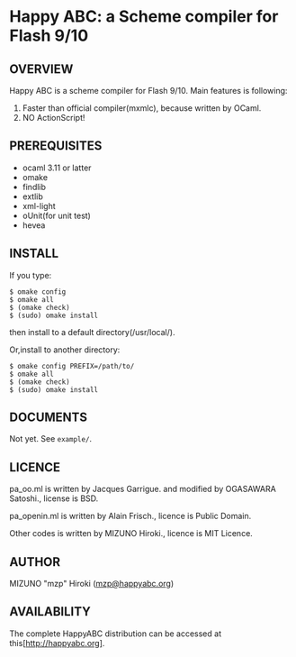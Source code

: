 Happy ABC: a Scheme compiler for Flash 9/10
===========================================

OVERVIEW
--------
Happy ABC is a scheme compiler for Flash 9/10. Main features is following:

1. Faster than official compiler(mxmlc), because written by OCaml.
2. NO ActionScript!

PREREQUISITES
-------------

* ocaml 3.11 or latter
* omake
* findlib
* extlib
* xml-light
* oUnit(for unit test)
* hevea

INSTALL
-------

If you type:

    $ omake config
    $ omake all
    $ (omake check)
    $ (sudo) omake install

then install to a default directory(/usr/local/).

Or,install to another directory:

    $ omake config PREFIX=/path/to/
    $ omake all
    $ (omake check)
    $ (sudo) omake install

DOCUMENTS
---------
Not yet. See `example/`.

LICENCE
-------
pa_oo.ml is written by Jacques Garrigue. and modified by OGASAWARA Satoshi., license is BSD.

pa_openin.ml is written by Alain Frisch., licence is Public Domain.

Other codes is written by MIZUNO Hiroki., licence is MIT Licence.

AUTHOR
------
MIZUNO "mzp" Hiroki (mzp@happyabc.org)

AVAILABILITY
------------
The complete HappyABC distribution can be accessed at this[http://happyabc.org].
